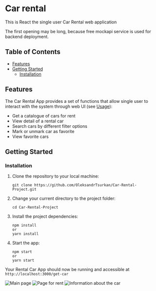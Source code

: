 # Car rental

This is React the single user Car Rental web application

The first opening may be long, because free mockapi service is used for backend
deployment.

## Table of Contents

- [Features](#features)
- [Getting Started](#getting-started)
  - [Installation](#installation)

## <a id="features">Features</a>

The Car Rental App provides a set of functions that allow single user to
interact with the system through web UI (see [Usage](#usage)):

- Get a catalogue of cars for rent
- View detail of a rental car
- Search cars by different filter options
- Mark or unmark car as favorite
- View favorite cars

## <a id="getting-started">Getting Started</a>

### <a id="installation">Installation</a>

1. Clone the repository to your local machine:
   ```
   git clone https://github.com/OleksandrTsurkan/Car-Rental-Project.git
   ```
2. Change your current directory to the project folder:
   ```
   cd Car-Rental-Project
   ```
3. Install the project dependencies:
   ```
   npm install
   or
   yarn install
   ```
4. Start the app:
   ```
   npm start
   or
   yarn start
   ```

Your Rental Car App should now be running and accessible at
`http://localhost:3000/get-car`

![Main page](![image](https://github.com/ectionboy/get-car/assets/125730248/e82676a9-33bf-4630-9a80-c9eab16a40d4)
)
![Page for rent](![image](https://github.com/ectionboy/get-car/assets/125730248/33ad2950-728b-44db-b0f8-20fac2620a2c)
)
![Information about the car](![image](https://github.com/ectionboy/get-car/assets/125730248/b850f1dd-6cd4-4392-a829-b788ad876649)
)
